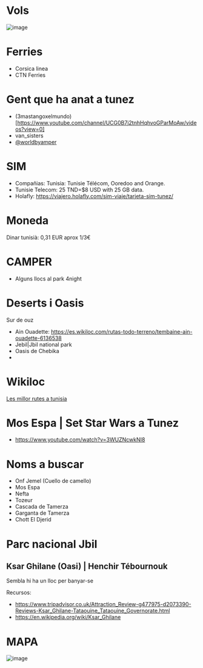 # Vols

![image](https://user-images.githubusercontent.com/4015406/188103512-cc6ae4c0-8cff-4d5d-968c-bdc84409cb5f.png)


# Ferries

- Corsica linea
- CTN Ferries

# Gent que ha anat a tunez

- (3mastangoxelmundo)[https://www.youtube.com/channel/UCG0B7j2tnhHqhvoGParMoAw/videos?view=0]
- van_sisters
- [@worldbyamper](https://www.instagram.com/worldbycamper/)

# SIM

- Compañias: Tunisia: Tunisie Télécom, Ooredoo and Orange.
- Tunisie Telecom: 25 TND=$8 USD with 25 GB data.
- Holafly: https://viajero.holafly.com/sim-viaje/tarjeta-sim-tunez/

# Moneda 

Dinar tunisià: 0,31 EUR aprox 1/3€

# CAMPER

- Alguns llocs al park 4night

# Deserts i Oasis

Sur de ouz
- Ain Ouadette: https://es.wikiloc.com/rutas-todo-terreno/tembaine-ain-ouadette-6136538
- Jebil|Jbil national park
- Oasis de Chebika
- 
# Wikiloc 

[Les millor rutes a tunisia](https://ca.wikiloc.com/rutes/outdoor/tunisia)

# Mos Espa | Set Star Wars a Tunez

- https://www.youtube.com/watch?v=3WUZNcwkNI8

# Noms a buscar
- Onf Jemel (Cuello de camello)
- Mos Espa
- Nefta
- Tozeur 
- Cascada de Tamerza
- Garganta de Tamerza
- Chott El Djerid


# Parc nacional Jbil

## Ksar Ghilane (Oasi) | Henchir Tébournouk

Sembla hi ha un lloc per banyar-se

Recursos:
- https://www.tripadvisor.co.uk/Attraction_Review-g477975-d2073390-Reviews-Ksar_Ghilane-Tataouine_Tataouine_Governorate.html
- https://en.wikipedia.org/wiki/Ksar_Ghilane


# MAPA

![image](https://user-images.githubusercontent.com/4015406/153901188-db25763f-5191-4510-81c5-1fe1c207edd0.png)
